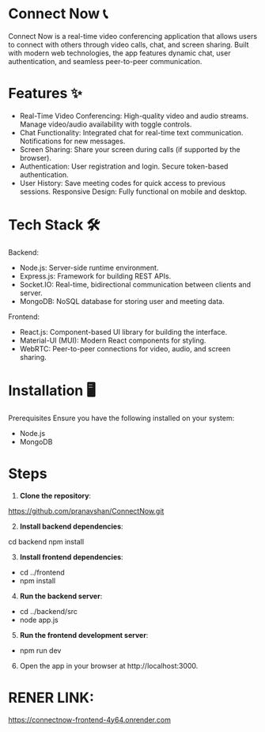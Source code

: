 # Connect Now 📞
Connect Now is a real-time video conferencing application that allows users to connect with others through video calls, chat, and screen sharing. Built with modern web technologies, the app features dynamic chat, user authentication, and seamless peer-to-peer communication.

# Features ✨
- Real-Time Video Conferencing:
High-quality video and audio streams.
Manage video/audio availability with toggle controls.
- Chat Functionality:
Integrated chat for real-time text communication.
Notifications for new messages.
- Screen Sharing:
Share your screen during calls (if supported by the browser).
- Authentication:
User registration and login.
Secure token-based authentication.
- User History:
Save meeting codes for quick access to previous sessions.
Responsive Design:
Fully functional on mobile and desktop.

# Tech Stack 🛠️
Backend:

- Node.js: Server-side runtime environment.
- Express.js: Framework for building REST APIs.
- Socket.IO: Real-time, bidirectional communication between clients and server.
- MongoDB: NoSQL database for storing user and meeting data.

Frontend:
- React.js: Component-based UI library for building the interface.
- Material-UI (MUI): Modern React components for styling.
- WebRTC: Peer-to-peer connections for video, audio, and screen sharing.

# Installation 🖥️
Prerequisites
Ensure you have the following installed on your system:

- Node.js
- MongoDB

# Steps
1. **Clone the repository**:

https://github.com/pranavshan/ConnectNow.git


2. **Install backend dependencies**:

cd backend
npm install


3. **Install frontend dependencies**:

- cd ../frontend
- npm install

4. **Run the backend server**:

- cd ../backend/src
- node app.js

5. **Run the frontend development server**:

- npm run dev

6. Open the app in your browser at http://localhost:3000.

# RENER LINK:
https://connectnow-frontend-4y64.onrender.com

